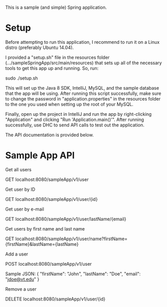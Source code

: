 This is a sample (and simple) Spring application.

Setup
================
Before attempting to run this application, I recommend to run it on a Linux distro (preferably Ubuntu 14.04).

I provided a "setup.sh" file in the resources folder (.../sampleSpringApp/src/main/resources) that sets up all of the
necessary tools to get this app up and running. So, run:

sudo ./setup.sh

This will set up the Java 8 SDK, IntelliJ, MySQL, and the sample database that the app will be using. After running this
script successfully, make sure to change the password in "application.properties" in the resources folder to the one you
used when setting up the root of your MySQL.

Finally, open up the project in IntelliJ and run the app by right-clicking "Application" and clicking
"Run 'Application.main()'". After running successfully, use DHC to send API calls to test out the application.

The API documentation is provided below.

Sample App API
===============
Get all users

GET localhost:8080/sampleApp/v1/user


Get user by ID

GET localhost:8080/sampleApp/v1/user/{id}


Get user by e-mail

GET localhost:8080/sampleApp/v1/user/lastName/{email}


Get users by first name and last name

GET localhost:8080/sampleApp/v1/user/name?firstName={firstName}&lastName={lastName}


Add a user

POST localhost:8080/sampleApp/v1/user

Sample JSON:
{
    "firstName": "John",
    "lastName": "Doe",
    "email": "jdoe@vt.edu"
}


Remove a user

DELETE localhost:8080/sampleApp/v1/user/{id}